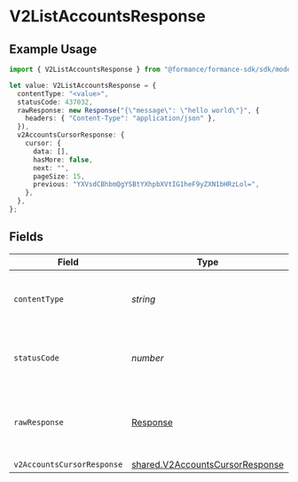 # V2ListAccountsResponse

## Example Usage

```typescript
import { V2ListAccountsResponse } from "@formance/formance-sdk/sdk/models/operations";

let value: V2ListAccountsResponse = {
  contentType: "<value>",
  statusCode: 437032,
  rawResponse: new Response("{\"message\": \"hello world\"}", {
    headers: { "Content-Type": "application/json" },
  }),
  v2AccountsCursorResponse: {
    cursor: {
      data: [],
      hasMore: false,
      next: "",
      pageSize: 15,
      previous: "YXVsdCBhbmQgYSBtYXhpbXVtIG1heF9yZXN1bHRzLol=",
    },
  },
};
```

## Fields

| Field                                                                                     | Type                                                                                      | Required                                                                                  | Description                                                                               |
| ----------------------------------------------------------------------------------------- | ----------------------------------------------------------------------------------------- | ----------------------------------------------------------------------------------------- | ----------------------------------------------------------------------------------------- |
| `contentType`                                                                             | *string*                                                                                  | :heavy_check_mark:                                                                        | HTTP response content type for this operation                                             |
| `statusCode`                                                                              | *number*                                                                                  | :heavy_check_mark:                                                                        | HTTP response status code for this operation                                              |
| `rawResponse`                                                                             | [Response](https://developer.mozilla.org/en-US/docs/Web/API/Response)                     | :heavy_check_mark:                                                                        | Raw HTTP response; suitable for custom response parsing                                   |
| `v2AccountsCursorResponse`                                                                | [shared.V2AccountsCursorResponse](../../../sdk/models/shared/v2accountscursorresponse.md) | :heavy_minus_sign:                                                                        | OK                                                                                        |